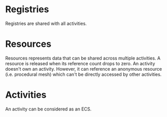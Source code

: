 # Registries

Registries are shared with all activities.

# Resources

Resources represents data that can be shared across multiple activities. A resource is released when its reference count drops to zero. An activity doesn't own an activity. However, it can reference an anonymous resource (i.e. procedural mesh) which can't be directly accessed by other activities.

# Activities

An activity can be considered as an ECS.
